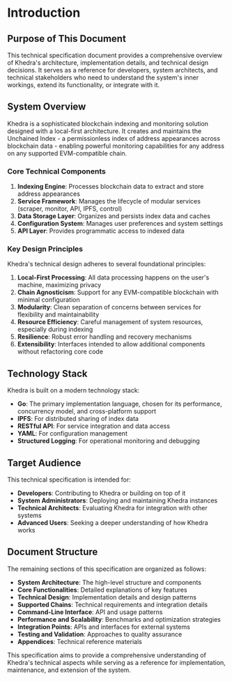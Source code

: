# Introduction

## Purpose of This Document

This technical specification document provides a comprehensive overview of Khedra's architecture, implementation details, and technical design decisions. It serves as a reference for developers, system architects, and technical stakeholders who need to understand the system's inner workings, extend its functionality, or integrate with it.

## System Overview

Khedra is a sophisticated blockchain indexing and monitoring solution designed with a local-first architecture. It creates and maintains the Unchained Index - a permissionless index of address appearances across blockchain data - enabling powerful monitoring capabilities for any address on any supported EVM-compatible chain.

### Core Technical Components

1. **Indexing Engine**: Processes blockchain data to extract and store address appearances
2. **Service Framework**: Manages the lifecycle of modular services (scraper, monitor, API, IPFS, control)
3. **Data Storage Layer**: Organizes and persists index data and caches
4. **Configuration System**: Manages user preferences and system settings
5. **API Layer**: Provides programmatic access to indexed data

### Key Design Principles

Khedra's technical design adheres to several foundational principles:

1. **Local-First Processing**: All data processing happens on the user's machine, maximizing privacy
2. **Chain Agnosticism**: Support for any EVM-compatible blockchain with minimal configuration
3. **Modularity**: Clean separation of concerns between services for flexibility and maintainability
4. **Resource Efficiency**: Careful management of system resources, especially during indexing
5. **Resilience**: Robust error handling and recovery mechanisms
6. **Extensibility**: Interfaces intended to allow additional components without refactoring core code

## Technology Stack

Khedra is built on a modern technology stack:

- **Go**: The primary implementation language, chosen for its performance, concurrency model, and cross-platform support
- **IPFS**: For distributed sharing of index data
- **RESTful API**: For service integration and data access
- **YAML**: For configuration management
- **Structured Logging**: For operational monitoring and debugging

## Target Audience

This technical specification is intended for:

- **Developers**: Contributing to Khedra or building on top of it
- **System Administrators**: Deploying and maintaining Khedra instances
- **Technical Architects**: Evaluating Khedra for integration with other systems
- **Advanced Users**: Seeking a deeper understanding of how Khedra works

## Document Structure

The remaining sections of this specification are organized as follows:

- **System Architecture**: The high-level structure and components
- **Core Functionalities**: Detailed explanations of key features
- **Technical Design**: Implementation details and design patterns
- **Supported Chains**: Technical requirements and integration details
- **Command-Line Interface**: API and usage patterns
- **Performance and Scalability**: Benchmarks and optimization strategies
- **Integration Points**: APIs and interfaces for external systems
- **Testing and Validation**: Approaches to quality assurance
- **Appendices**: Technical reference materials

This specification aims to provide a comprehensive understanding of Khedra's technical aspects while serving as a reference for implementation, maintenance, and extension of the system.

